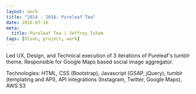 ```yaml
---
layout: work
title: "2014 - 2016: Pureleaf Tea"
date: 2016-07-16
meta:
  title: Pureleaf Tea | Jeffrey Isham
tags: [Olson, project, work]
---
```


<p>Led UX, Design, and Technical execution of 3 iterations of Pureleaf's tumblr theme. Responsible for Google Maps based social image aggregator.</p>
<p class="small">Technologies: HTML, CSS (Bootstrap), Javascript (GSAP, jQuery), tumblr (templating and API), API integrations (Instagram, Twitter, Google Maps), AWS S3</p>
